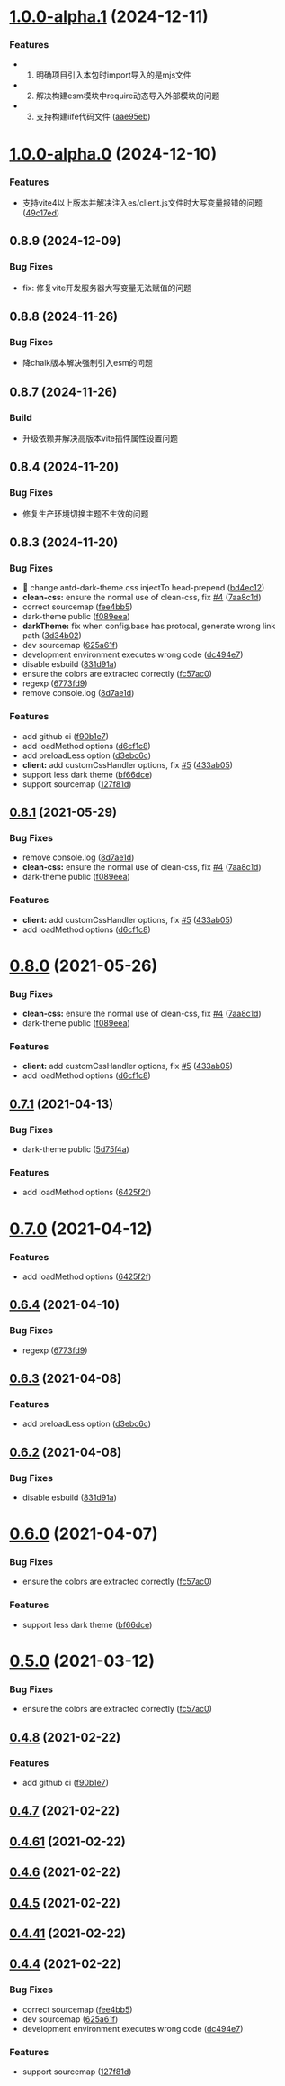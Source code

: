 # [1.0.0-alpha.1](https://github.com/didengren/vite-plugin-theme/compare/v1.0.0-alpha.0...v1.0.0-alpha.1) (2024-12-11)


### Features

* 1. 明确项目引入本包时import导入的是mjs文件 
* 2. 解决构建esm模块中require动态导入外部模块的问题 
* 3. 支持构建iife代码文件 ([aae95eb](https://github.com/didengren/vite-plugin-theme/commit/aae95eb1b5d93c31583d64a53fd12c3c65f31cf4))



# [1.0.0-alpha.0](https://github.com/didengren/vite-plugin-theme/compare/v0.8.9...v1.0.0-alpha.0) (2024-12-10)


### Features

* 支持vite4以上版本并解决注入es/client.js文件时大写变量报错的问题 ([49c17ed](https://github.com/didengren/vite-plugin-theme/commit/49c17ed2a75faa71315926aaaf10f6335510fa34))



## 0.8.9 (2024-12-09)

### Bug Fixes

* fix: 修复vite开发服务器大写变量无法赋值的问题



## 0.8.8 (2024-11-26)

### Bug Fixes

* 降chalk版本解决强制引入esm的问题



## 0.8.7 (2024-11-26)

### Build

* 升级依赖并解决高版本vite插件属性设置问题



## 0.8.4 (2024-11-20)


### Bug Fixes

* 修复生产环境切换主题不生效的问题



## 0.8.3 (2024-11-20)


### Bug Fixes

* 🐛 change antd-dark-theme.css injectTo head-prepend ([bd4ec12](https://github.com/didengren/vite-plugin-theme/commit/bd4ec12c027dca8fd3b57d647f888cbe22c9aec4))
* **clean-css:** ensure the normal use of clean-css, fix [#4](https://github.com/didengren/vite-plugin-theme/issues/4) ([7aa8c1d](https://github.com/didengren/vite-plugin-theme/commit/7aa8c1d6507198542198601c7c647b240c44e440))
* correct sourcemap ([fee4bb5](https://github.com/didengren/vite-plugin-theme/commit/fee4bb57fc2e15269e754db1daf46fa45ff3ddf4))
* dark-theme public ([f089eea](https://github.com/didengren/vite-plugin-theme/commit/f089eea4857c89360df1dd6efcd98ee3bfb74eb5))
* **darkTheme:** fix when config.base has protocal, generate wrong link path ([3d34b02](https://github.com/didengren/vite-plugin-theme/commit/3d34b025ab396be78c297005187bebcad3ae8ed2))
* dev sourcemap ([625a61f](https://github.com/didengren/vite-plugin-theme/commit/625a61f0359a609195551690467ef9da20c41f80))
* development environment executes wrong code ([dc494e7](https://github.com/didengren/vite-plugin-theme/commit/dc494e785bc20e6072dec4cbb4e12c2a7da62251))
* disable esbuild ([831d91a](https://github.com/didengren/vite-plugin-theme/commit/831d91ae198c1a3f7f9f36b8dbf23a0f395f73ce))
* ensure the colors are extracted correctly ([fc57ac0](https://github.com/didengren/vite-plugin-theme/commit/fc57ac0f6f5a252a1c6a281810d4b63573b535d6))
* regexp ([6773fd9](https://github.com/didengren/vite-plugin-theme/commit/6773fd92bdae3c45a5c7b76726d75c530c3e7d85))
* remove console.log ([8d7ae1d](https://github.com/didengren/vite-plugin-theme/commit/8d7ae1d9da0a424c9208d61db90cf6d107019809))


### Features

* add github ci ([f90b1e7](https://github.com/didengren/vite-plugin-theme/commit/f90b1e75fd597f0f1bb69172d3a10fb6a190fc21))
* add loadMethod options ([d6cf1c8](https://github.com/didengren/vite-plugin-theme/commit/d6cf1c8d0c338a7475762d8cff27ae5d0fb28bc9))
* add preloadLess option ([d3ebc6c](https://github.com/didengren/vite-plugin-theme/commit/d3ebc6c8d81c1fedda974a97a07027c09d656aed))
* **client:** add customCssHandler options, fix [#5](https://github.com/didengren/vite-plugin-theme/issues/5) ([433ab05](https://github.com/didengren/vite-plugin-theme/commit/433ab055be9116df4996e92cdda9cc9239fded88))
* support less dark theme ([bf66dce](https://github.com/didengren/vite-plugin-theme/commit/bf66dce09ed7a9e3a68608bad04a7f516c041f4c))
* support sourcemap ([127f81d](https://github.com/didengren/vite-plugin-theme/commit/127f81d4efcc7181ab56e626df44f3c1ff80321c))



## [0.8.1](https://github.com/vbenjs/vite-plugin-theme/compare/v0.6.4...v0.8.1) (2021-05-29)


### Bug Fixes

* remove console.log ([8d7ae1d](https://github.com/vbenjs/vite-plugin-theme/commit/8d7ae1d9da0a424c9208d61db90cf6d107019809))
* **clean-css:** ensure the normal use of clean-css, fix [#4](https://github.com/vbenjs/vite-plugin-theme/issues/4) ([7aa8c1d](https://github.com/vbenjs/vite-plugin-theme/commit/7aa8c1d6507198542198601c7c647b240c44e440))
* dark-theme public ([f089eea](https://github.com/vbenjs/vite-plugin-theme/commit/f089eea4857c89360df1dd6efcd98ee3bfb74eb5))


### Features

* **client:** add customCssHandler options, fix [#5](https://github.com/vbenjs/vite-plugin-theme/issues/5) ([433ab05](https://github.com/vbenjs/vite-plugin-theme/commit/433ab055be9116df4996e92cdda9cc9239fded88))
* add loadMethod options ([d6cf1c8](https://github.com/vbenjs/vite-plugin-theme/commit/d6cf1c8d0c338a7475762d8cff27ae5d0fb28bc9))



# [0.8.0](https://github.com/vbenjs/vite-plugin-theme/compare/v0.6.4...v0.8.0) (2021-05-26)


### Bug Fixes

* **clean-css:** ensure the normal use of clean-css, fix [#4](https://github.com/vbenjs/vite-plugin-theme/issues/4) ([7aa8c1d](https://github.com/vbenjs/vite-plugin-theme/commit/7aa8c1d6507198542198601c7c647b240c44e440))
* dark-theme public ([f089eea](https://github.com/vbenjs/vite-plugin-theme/commit/f089eea4857c89360df1dd6efcd98ee3bfb74eb5))


### Features

* **client:** add customCssHandler options, fix [#5](https://github.com/vbenjs/vite-plugin-theme/issues/5) ([433ab05](https://github.com/vbenjs/vite-plugin-theme/commit/433ab055be9116df4996e92cdda9cc9239fded88))
* add loadMethod options ([d6cf1c8](https://github.com/vbenjs/vite-plugin-theme/commit/d6cf1c8d0c338a7475762d8cff27ae5d0fb28bc9))



## [0.7.1](https://github.com/vbenjs/vite-plugin-theme/compare/v0.6.4...v0.7.1) (2021-04-13)


### Bug Fixes

* dark-theme public ([5d75f4a](https://github.com/vbenjs/vite-plugin-theme/commit/5d75f4a1cf4212989eb4973e8aa38b004bd8aa35))


### Features

* add loadMethod options ([6425f2f](https://github.com/vbenjs/vite-plugin-theme/commit/6425f2f47a7fc5fa40650e3dbce7735e8851d2e3))



# [0.7.0](https://github.com/vbenjs/vite-plugin-theme/compare/v0.6.4...v0.7.0) (2021-04-12)


### Features

* add loadMethod options ([6425f2f](https://github.com/vbenjs/vite-plugin-theme/commit/6425f2f47a7fc5fa40650e3dbce7735e8851d2e3))



## [0.6.4](https://github.com/vbenjs/vite-plugin-theme/compare/v0.6.3...v0.6.4) (2021-04-10)


### Bug Fixes

* regexp ([6773fd9](https://github.com/vbenjs/vite-plugin-theme/commit/6773fd92bdae3c45a5c7b76726d75c530c3e7d85))



## [0.6.3](https://github.com/vbenjs/vite-plugin-theme/compare/v0.6.2...v0.6.3) (2021-04-08)


### Features

* add preloadLess option ([d3ebc6c](https://github.com/vbenjs/vite-plugin-theme/commit/d3ebc6c8d81c1fedda974a97a07027c09d656aed))



## [0.6.2](https://github.com/vbenjs/vite-plugin-theme/compare/v0.6.0...v0.6.2) (2021-04-08)


### Bug Fixes

* disable esbuild ([831d91a](https://github.com/vbenjs/vite-plugin-theme/commit/831d91ae198c1a3f7f9f36b8dbf23a0f395f73ce))



# [0.6.0](https://github.com/vbenjs/vite-plugin-theme/compare/v0.4.8...v0.6.0) (2021-04-07)


### Bug Fixes

* ensure the colors are extracted correctly ([fc57ac0](https://github.com/vbenjs/vite-plugin-theme/commit/fc57ac0f6f5a252a1c6a281810d4b63573b535d6))


### Features

* support less dark theme ([bf66dce](https://github.com/vbenjs/vite-plugin-theme/commit/bf66dce09ed7a9e3a68608bad04a7f516c041f4c))



# [0.5.0](https://github.com/vbenjs/vite-plugin-theme/compare/v0.4.8...v0.5.0) (2021-03-12)


### Bug Fixes

* ensure the colors are extracted correctly ([fc57ac0](https://github.com/vbenjs/vite-plugin-theme/commit/fc57ac0f6f5a252a1c6a281810d4b63573b535d6))



## [0.4.8](https://github.com/vbenjs/vite-plugin-theme/compare/v0.4.7...v0.4.8) (2021-02-22)


### Features

* add github ci ([f90b1e7](https://github.com/vbenjs/vite-plugin-theme/commit/f90b1e75fd597f0f1bb69172d3a10fb6a190fc21))



## [0.4.7](https://github.com/vbenjs/vite-plugin-theme/compare/v0.4.61...v0.4.7) (2021-02-22)



## [0.4.61](https://github.com/vbenjs/vite-plugin-theme/compare/v0.4.6...v0.4.61) (2021-02-22)



## [0.4.6](https://github.com/vbenjs/vite-plugin-theme/compare/v0.4.5...v0.4.6) (2021-02-22)



## [0.4.5](https://github.com/vbenjs/vite-plugin-theme/compare/v0.4.41...v0.4.5) (2021-02-22)



## [0.4.41](https://github.com/vbenjs/vite-plugin-theme/compare/v0.4.4...v0.4.41) (2021-02-22)



## [0.4.4](https://github.com/vbenjs/vite-plugin-theme/compare/127f81d4efcc7181ab56e626df44f3c1ff80321c...v0.4.4) (2021-02-22)


### Bug Fixes

* correct sourcemap ([fee4bb5](https://github.com/vbenjs/vite-plugin-theme/commit/fee4bb57fc2e15269e754db1daf46fa45ff3ddf4))
* dev sourcemap ([625a61f](https://github.com/vbenjs/vite-plugin-theme/commit/625a61f0359a609195551690467ef9da20c41f80))
* development environment executes wrong code ([dc494e7](https://github.com/vbenjs/vite-plugin-theme/commit/dc494e785bc20e6072dec4cbb4e12c2a7da62251))


### Features

* support sourcemap ([127f81d](https://github.com/vbenjs/vite-plugin-theme/commit/127f81d4efcc7181ab56e626df44f3c1ff80321c))



